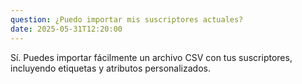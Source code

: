 ```yaml
---
question: ¿Puedo importar mis suscriptores actuales?
date: 2025-05-31T12:20:00
---
```


 Sí. Puedes importar fácilmente un archivo CSV con tus suscriptores, incluyendo etiquetas y atributos personalizados.